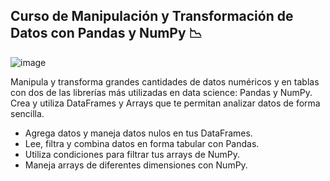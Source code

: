  ## Curso de Manipulación y Transformación de Datos con Pandas y NumPy 📉
![image](https://github.com/andrethydavid/pandas.numpy/assets/72534486/2f4b9d0c-65f0-4f5f-9f99-ec5ab040841d)

Manipula y transforma grandes cantidades de datos numéricos y en tablas con dos de las librerías más utilizadas en data science: Pandas y NumPy. Crea y utiliza DataFrames y Arrays que te permitan analizar datos de forma sencilla.

* Agrega datos y maneja datos nulos en tus DataFrames.
* Lee, filtra y combina datos en forma tabular con Pandas.
* Utiliza condiciones para filtrar tus arrays de NumPy.
* Maneja arrays de diferentes dimensiones con NumPy.
